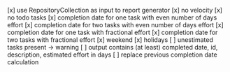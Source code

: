 [x] use RepositoryCollection as input to report generator
[x] no velocity
[x] no todo tasks
[x] completion date for one task with even number of days effort
[x] completion date for two tasks with even number of days effort
[x] completion date for one task with fractional effort
[x] completion date for two tasks with fractional effort
[x] weekend
[x] holidays
[ ] unestimated tasks present -> warning
[ ] output contains (at least) completed date, id, description, estimated effort in days
[ ] replace previous completion date calculation